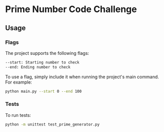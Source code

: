 # Prime Number Code Challenge

## Usage

### Flags

The project supports the following flags:

```bash
--start: Starting number to check
--end: Ending number to check
```

To use a flag, simply include it when running the project's main command. For example:

```bash
python main.py --start 0 --end 100
```

### Tests
To run tests:

```bash
python -m unittest test_prime_generator.py
```
